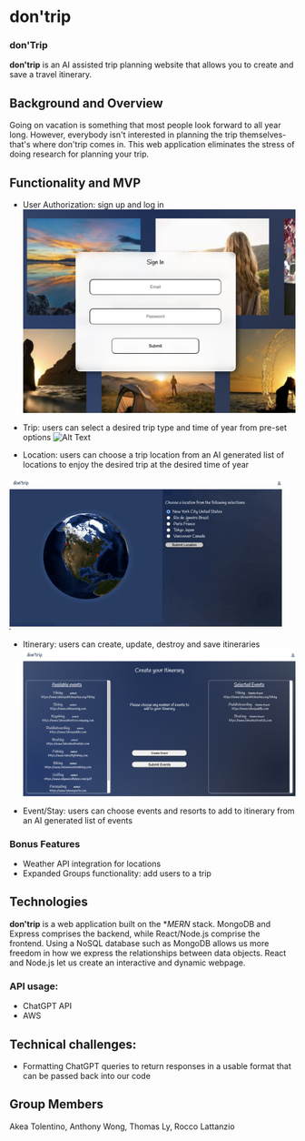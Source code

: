 # **don'trip**

### **don'Trip**

**don'trip** is an AI assisted trip planning website that allows you to create and save a travel itinerary.

## Background and Overview

Going on vacation is something that most people look forward to all year long. However, everybody isn't interested in planning the trip themselves- that's where don'trip comes in. This web application eliminates the stress of doing research for planning your trip. 

## Functionality and MVP

- User Authorization: sign up and log in  
![Alt Text](./signin.png)

- Trip: users can select a desired trip type and time of year from pre-set options
![Alt Text](/trips.png)

- Location: users can choose a trip location from an AI generated list of locations to enjoy the desired trip at the desired time of year

![Alt Text](/globe.gif)

- Itinerary: users can create, update, destroy and save itineraries
![Alt Text](/itinerary.png)

- Event/Stay: users can choose events and resorts to add to itinerary from an AI generated list of events

### Bonus Features

- Weather API integration for locations
- Expanded Groups functionality: add users to a trip

## Technologies

**don'trip** is a web application built on the **MERN* stack. MongoDB and Express comprises the backend, while React/Node.js comprise the frontend. Using a NoSQL database such as MongoDB allows us more freedom in how we express the relationships between data objects. React and Node.js let us create an interactive and dynamic webpage.

### API usage:

- ChatGPT API
- AWS

## Technical challenges:

- Formatting ChatGPT queries to return responses in a usable format that can be passed back into our code

## Group Members

Akea Tolentino, Anthony Wong, Thomas Ly, Rocco Lattanzio